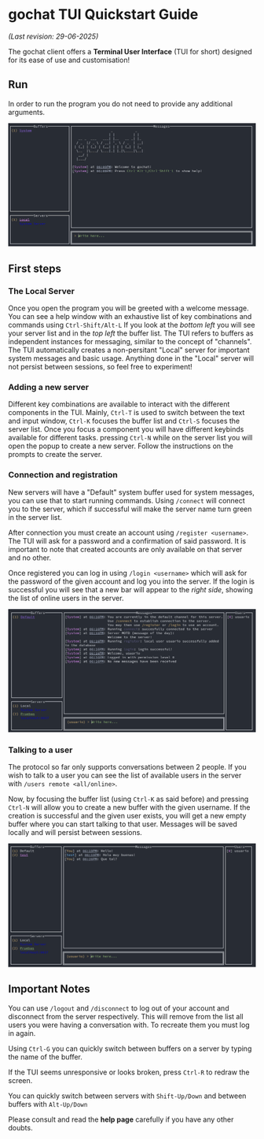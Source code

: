 # gochat TUI Quickstart Guide
*(Last revision: 29-06-2025)*

The gochat client offers a **Terminal User Interface** (TUI for short) designed for its ease of use and customisation!

## Run

In order to run the program you do not need to provide any additional arguments.

![TUI](images/tui.png)

## First steps

### The Local Server

Once you open the program you will be greeted with a welcome message. You can see a help window with an exhaustive list of key combinations and commands using `Ctrl-Shift/Alt-L` If you look at the *bottom left* you will see your server list and in the *top left* the buffer list. The TUI refers to buffers as independent instances for messaging, similar to the concept of "channels". The TUI automatically creates a non-persitant "Local" server for important system messages and basic usage. Anything done in the "Local" server will not persist between sessions, so feel free to experiment!

### Adding a new server

Different key combinations are available to interact with the different components in the TUI. Mainly, `Ctrl-T` is used to switch between the text and input window, `Ctrl-K` focuses the buffer list and `Ctrl-S` focuses the server list. Once you focus a component you will have different keybinds available for different tasks. pressing `Ctrl-N` while on the server list you will open the popup to create a new server. Follow the instructions on the prompts to create the server.

### Connection and registration

New servers will have a "Default" system buffer used for system messages, you can use that to start running commands. Using `/connect` will connect you to the server, which if successful will make the server name turn green in the server list.

After connection you must create an account using `/register <username>`. The TUI will ask for a password and a confirmation of said password. It is important to note that created accounts are only available on that server and no other.

Once registered you can log in using `/login <username>` which will ask for the password of the given account and log you into the server. If the login is successful you will see that a new bar will appear to the *right side*, showing the list of online users in the server.

![Logged In](images/logged_in.png)

### Talking to a user

The protocol so far only supports conversations between 2 people. If you wish to talk to a user you can see the list of available users in the server with `/users remote <all/online>`. 

Now, by focusing the buffer list (using `Ctrl-K` as said before) and pressing `Ctrl-N` will allow you to create a new buffer with the given username. If the creation is successful and the given user exists, you will get a new empty buffer where you can start talking to that user. Messages will be saved locally and will persist between sessions.

![Conversation](images/conversation.png)

## Important Notes

You can use `/logout` and `/disconnect` to log out of your account and disconnect from the server respectively. This will remove from the list all users you were having a conversation with. To recreate them you must log in again.

Using `Ctrl-G` you can quickly switch between buffers on a server by typing the name of the buffer.

If the TUI seems unresponsive or looks broken, press `Ctrl-R` to redraw the screen.

You can quickly switch between servers with `Shift-Up/Down` and between buffers with `Alt-Up/Down`

Please consult and read the **help page** carefully if you have any other doubts.